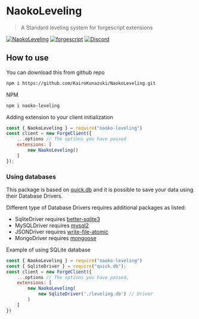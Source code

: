 # NaokoLeveling
> A Standard leveling system for forgescript extensions

[![NaokoLeveling](https://img.shields.io/github/package-json/v/KairoKunazuki/NaokoLeveling/main?label=naoko-leveling&color=5c16d4)](https://github.com/KairoKunazuki/NaokoLeveling/)
[![forgescript](https://img.shields.io/github/package-json/v/tryforge/ForgeScript/main?label=forgescript&color=5c16d4)](https://github.com/tryforge/ForgeScript/)
[![Discord](https://img.shields.io/discord/739934735387721768?logo=discord)](https://discord.gg/hcJgjzPvqb)

## How to use
You can download this from github repo
```bash
npm i https://github.com/KairoKunazuki/NaokoLeveling.git
```
NPM
```bash
npm i naoko-leveling
```

Adding extension to your client initialization
```js
const { NaokoLeveling } = require("naoko-leveling")
const client = new ForgeClient({
    ...options // The options you have passed
    extensions: [
        new NaokoLeveling()
    ]
});
```

### Using databases
This package is based on [quick.db](https://github.com/plexidev/quick.db) and it is possible to save your data using their Database Drivers.

Different type of Database Drivers requires additional packages as listed:
- SqliteDriver requires [better-sqlite3](https://github.com/WiseLibs/better-sqlite3)
- MySQLDriver requires [mysql2](https://github.com/sidorares/node-mysql2)
- JSONDriver requires [write-file-atomic](https://github.com/npm/write-file-atomic)
- MongoDriver requires [mongoose](https://github.com/Automattic/mongoose)

Example of using SQLite database
```js
const { NaokoLeveling } = require("naoko-leveling")
const { SqliteDriver } = require("quick.db");
const client = new ForgeClient({
    ...options // The options you have passed,
    extensions: [
        new NaokoLeveling(
            new SqliteDriver('./leveling.db') // Driver
        )
    ]
})
```